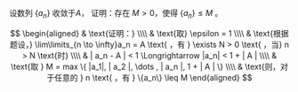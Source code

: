 设数列 $\{a_n\}$ 收敛于$A$， 证明：存在 $M > 0$，使得 $\{a_n\} \leq M$ 。

$$ 
\begin{aligned} 
& \text{证明：} \\\\ 
& \text{取} \epsilon = 1 \\\\ 
& \text{根据题设，} \lim\limits_{n \to \infty}a_n = A \text{ ，有 } \exists N > 0 \text{ ，当} n > N \text{时} \\\\ 
& | a_n - A | < 1 \Longrightarrow |a_n| < 1 + | A | \\\\ 
& \text{取 } M = max \{ |a_1|, | a_2 |, \dots , | a_n |, 1 + | A | \} \\\\ 
& \text{则，对于任意的 } n \text{ ，有 } \{a_n\} \leq M 
\end{aligned} 
$$